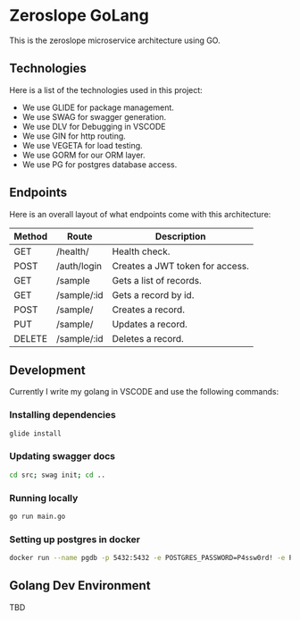 # Zeroslope GoLang
This is the zeroslope microservice architecture using GO. 

## Technologies
Here is a list of the technologies used in this project:
* We use GLIDE for package management.
* We use SWAG for swagger generation.
* We use DLV for Debugging in VSCODE
* We use GIN for http routing.
* We use VEGETA for load testing.
* We use GORM for our ORM layer.
* We use PG for postgres database access.

## Endpoints
Here is an overall layout of what endpoints come with this architecture:

| Method | Route       | Description                                  |
| ------ | ----------- | -------------------------------------------- |
| GET    | /health/    | Health check.                                |
| POST   | /auth/login | Creates a JWT token for access.              |
| GET    | /sample     | Gets a list of records.                      |
| GET    | /sample/:id | Gets a record by id.                         |
| POST   | /sample/    | Creates a record.                            |
| PUT    | /sample/    | Updates a record.                            |
| DELETE | /sample/:id | Deletes a record.                            |


## Development
Currently I write my golang in VSCODE and use the following commands:

### Installing dependencies
```bash
glide install
```

### Updating swagger docs
```bash
cd src; swag init; cd ..
```

### Running locally
```bash
go run main.go
```

### Setting up postgres in docker
```bash
docker run --name pgdb -p 5432:5432 -e POSTGRES_PASSWORD=P4ssw0rd! -e POSTGRES_DB=zeroslope -d postgres
```

## Golang Dev Environment
TBD